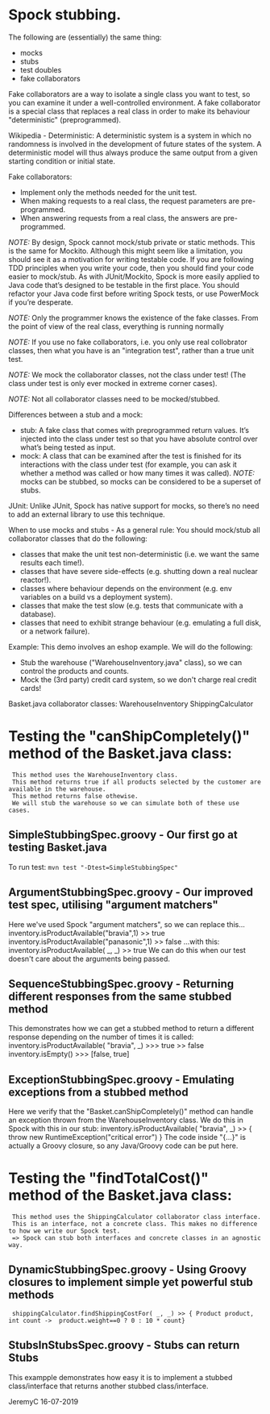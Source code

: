 # Spock stubbing.

The following are (essentially) the same thing:
- mocks
- stubs
- test doubles
- fake collaborators


Fake collaborators are a way to isolate a single class you want to test, so you 
can examine it under a well-controlled environment. A fake collaborator is a 
special class that replaces a real class in order to make its behaviour 
"deterministic" (preprogrammed).

Wikipedia - Deterministic:
A deterministic system is a system in which no randomness is involved in the 
development of future states of the system. A deterministic model will thus always 
produce the same output from a given starting condition or initial state.

Fake collaborators:
- Implement only the methods needed for the unit test.
- When making requests to a real class, the request parameters are pre-programmed.
- When answering requests from a real class, the answers are pre-programmed.


*NOTE:* By design, Spock cannot mock/stub private or static methods. This is the same
	for Mockito. Although this might seem like a limitation, you should see it as 
        a motivation for writing testable code. If you are following TDD principles 
        when you write your code, then you should find your code easier to mock/stub.
	As with JUnit/Mockito, Spock is more easily applied to Java code that’s
	designed to be testable in the first place.
	You should refactor your Java code first before writing Spock tests, or
	use PowerMock if you’re desperate.

*NOTE:* Only the programmer knows the existence of the fake classes.
        From the point of view of the real class, everything is running normally

*NOTE:* If you use no fake collaborators, i.e. you only use real collobrator
        classes, then what you have is an "integration test", rather than a
        true unit test.

*NOTE:* We mock the collaborator classes, not the class under test!
        (The class under test is only ever mocked in extreme corner cases).

*NOTE:* Not all collaborator classes need to be mocked/stubbed.


Differences between a stub and a mock:
- stub: 
	A fake class that comes with preprogrammed return values. It’s injected
	into the class under test so that you have absolute control over what’s being
	tested as input. 
- mock: 
	A class that can be examined after the test is finished for its interactions
	with the class under test (for example, you can ask it whether a method was called
	or how many times it was called). 
*NOTE:* mocks can be stubbed, so mocks can be considered to be a superset of stubs.


JUnit:
Unlike JUnit, Spock has native support for mocks, so there’s no need to add an
external library to use this technique. 


When to use mocks and stubs - As a general rule: 
You should mock/stub all collaborator classes that do the following:
- classes that make the unit test non-deterministic (i.e. we want the same results each time!).
- classes that have severe side-effects (e.g. shutting down a real nuclear reactor!).
- classes where behaviour depends on the environment (e.g. env variables on a build vs a deployment system).
- classes that make the test slow (e.g. tests that communicate with a database).
- classes that need to exhibit strange behaviour (e.g. emulating a full disk, or a network failure).


Example:
This demo involves an eshop example. We will do the following:
- Stub the warehouse ("WarehouseInventory.java" class), so we can control the products and counts.
- Mock the (3rd party) credit card system, so we don't charge real credit cards! 

Basket.java collaborator classes:
   WarehouseInventory
   ShippingCalculator

# Testing the "canShipCompletely()" method of the Basket.java class:
     This method uses the WarehouseInventory class.
     This method returns true if all products selected by the customer are available in the warehouse.
     This method returns false othewise.
     We will stub the warehouse so we can simulate both of these use cases.

## SimpleStubbingSpec.groovy - Our first go at testing Basket.java
To run test:
`mvn test "-Dtest=SimpleStubbingSpec"`

## ArgumentStubbingSpec.groovy - Our improved test spec, utilising "argument matchers"
Here we've used Spock "argument matchers", so we can replace this...
	inventory.isProductAvailable("bravia",1) >> true
	inventory.isProductAvailable("panasonic",1) >> false
...with this:
	inventory.isProductAvailable( _, _) >> true
We can do this when our test doesn't care about the arguments being passed.

## SequenceStubbingSpec.groovy - Returning different responses from the same stubbed method 
This demonstrates how we can get a stubbed method to return a different response
depending on the number of times it is called:
	inventory.isProductAvailable( "bravia", _) >>> true >> false
	inventory.isEmpty() >>> [false, true]

## ExceptionStubbingSpec.groovy - Emulating exceptions from a stubbed method 
Here we verify that the "Basket.canShipCompletely()" method can handle an exception
thrown from the  WarehouseInventory class. We do this in Spock with this in our stub:
	inventory.isProductAvailable( "bravia", _) >> { throw new RuntimeException("critical error") }
The code inside "{...}" is actually a Groovy closure, so any Java/Groovy code can be put here.


# Testing the "findTotalCost()" method of the Basket.java class:
     This method uses the ShippingCalculator collaborator class interface.
     This is an interface, not a concrete class. This makes no difference to how we write our Spock test.
     => Spock can stub both interfaces and concrete classes in an agnostic way.

## DynamicStubbingSpec.groovy - Using Groovy closures to implement simple yet powerful stub methods
     shippingCalculator.findShippingCostFor( _, _) >> { Product product, int count ->  product.weight==0 ? 0 : 10 * count}

## StubsInStubsSpec.groovy - Stubs can return Stubs
This exampple demonstrates how easy it is to implement a stubbed class/interface 
that returns another stubbed class/interface.


JeremyC 16-07-2019
